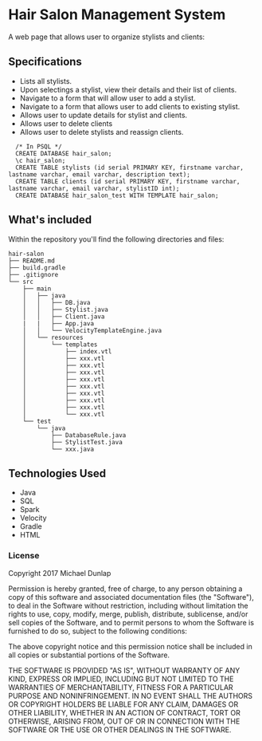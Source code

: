 # Hair Salon Management System
A web page that allows user to organize stylists and clients:

## Specifications
  * Lists all stylists.
  * Upon selectings a stylist, view their details and their list of clients.
  * Navigate to a form that will allow user to add a stylist.
  * Navigate to a form that allows user to add clients to existing stylist.
  * Allows user to update details for stylist and clients.
  * Allows user to delete clients
  * Allows user to delete stylists and reassign clients.
  ```
    /* In PSQL */
    CREATE DATABASE hair_salon;
    \c hair_salon;
    CREATE TABLE stylists (id serial PRIMARY KEY, firstname varchar, lastname varchar, email varchar, description text);
    CREATE TABLE clients (id serial PRIMARY KEY, firstname varchar, lastname varchar, email varchar, stylistID int);
    CREATE DATABASE hair_salon_test WITH TEMPLATE hair_salon;
  ```  

## What's included
Within the repository you'll find the following directories and files:

```
hair-salon
├── README.md
├── build.gradle
├── .gitignore
└── src
    ├── main
    │   ├── java
    │   │   ├── DB.java
    │   │   ├── Stylist.java
    │   │   ├── Client.java
    |   |   ├── App.java
    │   │   └── VelocityTemplateEngine.java
    │   └── resources
    │       └── templates
    │           ├── index.vtl
    │           ├── xxx.vtl
    │           ├── xxx.vtl
    │           ├── xxx.vtl
    │           ├── xxx.vtl
    │           ├── xxx.vtl
    │           ├── xxx.vtl
    │           ├── xxx.vtl
    │           ├── xxx.vtl
    │           └── xxx.vtl
    └── test
        └── java
            ├── DatabaseRule.java
            ├── StylistTest.java
            └── xxx.java
```


## Technologies Used
* Java
* SQL
* Spark
* Velocity
* Gradle
* HTML
### License
Copyright 2017 Michael Dunlap

Permission is hereby granted, free of charge, to any person obtaining a copy of this software and associated documentation files (the "Software"), to deal in the Software without restriction, including without limitation the rights to use, copy, modify, merge, publish, distribute, sublicense, and/or sell copies of the Software, and to permit persons to whom the Software is furnished to do so, subject to the following conditions:

The above copyright notice and this permission notice shall be included in all copies or substantial portions of the Software.

THE SOFTWARE IS PROVIDED "AS IS", WITHOUT WARRANTY OF ANY KIND, EXPRESS OR IMPLIED, INCLUDING BUT NOT LIMITED TO THE WARRANTIES OF MERCHANTABILITY, FITNESS FOR A PARTICULAR PURPOSE AND NONINFRINGEMENT. IN NO EVENT SHALL THE AUTHORS OR COPYRIGHT HOLDERS BE LIABLE FOR ANY CLAIM, DAMAGES OR OTHER LIABILITY, WHETHER IN AN ACTION OF CONTRACT, TORT OR OTHERWISE, ARISING FROM, OUT OF OR IN CONNECTION WITH THE SOFTWARE OR THE USE OR OTHER DEALINGS IN THE SOFTWARE.

